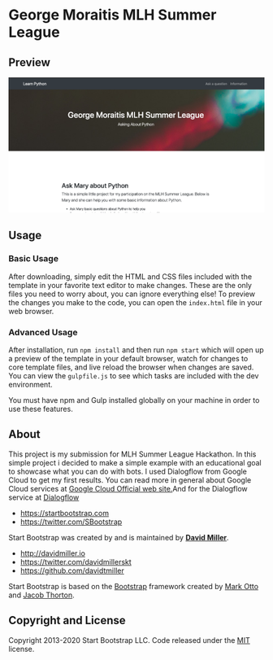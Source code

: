 # George Moraitis MLH Summer League

## Preview

<a href="https://gmoraitis.github.io/MLHSummerLeague_SunsOutHackOut_LearnPython/"
target="_blank">![Ask Mary about Python](/website.png) </a>


## Usage

### Basic Usage

After downloading, simply edit the HTML and CSS files included with the template in your favorite text editor to make changes. These are the only files you need to worry about, you can ignore everything else! To preview the changes you make to the code, you can open the `index.html` file in your web browser.

### Advanced Usage

After installation, run `npm install` and then run `npm start` which will open up a preview of the template in your default browser, watch for changes to core template files, and live reload the browser when changes are saved. You can view the `gulpfile.js` to see which tasks are included with the dev environment.

You must have npm and Gulp installed globally on your machine in order to use these features.



## About

This project is my submission for MLH Summer League Hackathon.
            In this simple project i decided to make a simple example with an educational goal to showcase what you can
            do with bots.
            I used Dialogflow from Google Cloud to get my first results. You can read more in general about Google Cloud
            services at <a href="https://cloud.google.com/" target="_blank">Google Cloud Official web site.</a>And for
            the Dialogflow service at <a href="https://dialogflow.cloud.google.com/" target="_blank">Dialogflow

* <https://startbootstrap.com>
* <https://twitter.com/SBootstrap>

Start Bootstrap was created by and is maintained by **[David Miller](http://davidmiller.io/)**.

* <http://davidmiller.io>
* <https://twitter.com/davidmillerskt>
* <https://github.com/davidtmiller>

Start Bootstrap is based on the [Bootstrap](https://getbootstrap.com/) framework created by [Mark Otto](https://twitter.com/mdo) and [Jacob Thorton](https://twitter.com/fat).

## Copyright and License

Copyright 2013-2020 Start Bootstrap LLC. Code released under the [MIT](https://github.com/StartBootstrap/startbootstrap-scrolling-nav/blob/gh-pages/LICENSE) license.
